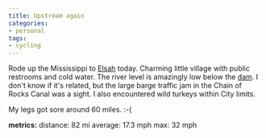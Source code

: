 ```yaml
---
title: Upstream again
categories:
- personal
tags:
- cycling
---
```


Rode up the Mississippi to [Elsah][1] today.  Charming little village with public restrooms and cold water.  The river level is amazingly low below the [dam][2].  I don't know if it's related, but the large barge traffic jam in the Chain of Rocks Canal was a sight.  I also encountered wild turkeys within City limits.

   [1]: http://www.elsah.org/
   [2]: http://www.mvs.usace.army.mil/Rivers/navigation.html#26

My legs got sore around 60 miles.  :-(

**metrics:**
distance: 82 mi
average: 17.3 mph
max: 32 mph
